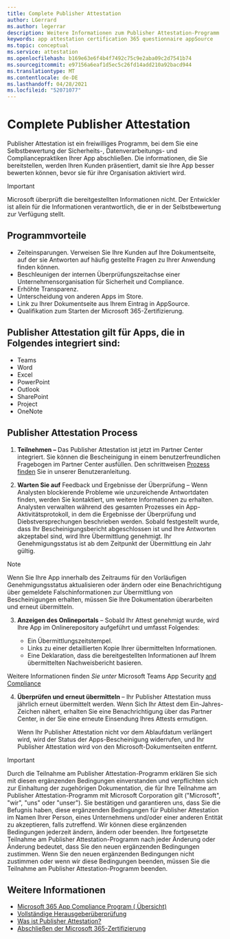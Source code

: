 ```yaml
---
title: Complete Publisher Attestation
author: LGerrard
ms.author: legerrar
description: Weitere Informationen zum Publisher Attestation-Programm
keywords: app attestation certification 365 questionnaire appSource
ms.topic: conceptual
ms.service: attestation
ms.openlocfilehash: b169e63e6f4b4f7492c75c9e2aba09c2d7541b74
ms.sourcegitcommit: e97156a6eaf1d5ec5c26fd14add210a92bacd944
ms.translationtype: MT
ms.contentlocale: de-DE
ms.lasthandoff: 04/28/2021
ms.locfileid: "52071077"
---
```

# <a name="complete-publisher-attestation"></a>Complete Publisher Attestation

Publisher Attestation ist ein freiwilliges Programm, bei dem Sie eine Selbstbewertung der Sicherheits-, Datenverarbeitungs- und Compliancepraktiken Ihrer App abschließen. Die informationen, die Sie bereitstellen, werden Ihren Kunden präsentiert, damit sie Ihre App besser bewerten können, bevor sie für ihre Organisation aktiviert wird. 

> [!IMPORTANT]
> Microsoft überprüft die bereitgestellten Informationen nicht. Der Entwickler ist allein für die Informationen verantwortlich, die er in der Selbstbewertung zur Verfügung stellt. 

## <a name="program-benefits"></a>Programmvorteile
- Zeiteinsparungen. Verweisen Sie Ihre Kunden auf Ihre Dokumentseite, auf der sie Antworten auf häufig gestellte Fragen zu Ihrer Anwendung finden können. 
- Beschleunigen der internen Überprüfungszeitachse einer Unternehmensorganisation für Sicherheit und Compliance.
- Erhöhte Transparenz.
- Unterscheidung von anderen Apps im Store. 
- Link zu Ihrer Dokumentseite aus Ihrem Eintrag in AppSource. 
- Qualifikation zum Starten der Microsoft 365-Zertifizierung.

## <a name="publisher-attestation-applies-to-apps-that-integrate-with"></a>Publisher Attestation gilt für Apps, die in Folgendes integriert sind:
- Teams
- Word
- Excel
- PowerPoint 
- Outlook
- SharePoint
- Project
- OneNote

## <a name="publisher-attestation-process"></a>Publisher Attestation Process

1. **Teilnehmen –** Das Publisher Attestation ist jetzt im Partner Center integriert. Sie können die Bescheinigung in einem benutzerfreundlichen Fragebogen im Partner Center ausfüllen. Den schrittweisen [Prozess finden](https://docs.microsoft.com/microsoft-365-app-certification/docs/userguide) Sie in unserer Benutzeranleitung.

2. **Warten Sie auf** Feedback und Ergebnisse der Überprüfung – Wenn Analysten blockierende Probleme wie unzureichende Antwortdaten finden, werden Sie kontaktiert, um weitere Informationen zu erhalten. Analysten verwalten während des gesamten Prozesses ein App-Aktivitätsprotokoll, in dem die Ergebnisse der Überprüfung und Diebstversprechungen beschrieben werden. Sobald festgestellt wurde, dass Ihr Bescheinigungsbericht abgeschlossen ist und Ihre Antworten akzeptabel sind, wird Ihre Übermittlung genehmigt. Ihr Genehmigungsstatus ist ab dem Zeitpunkt der Übermittlung ein Jahr gültig.

> [!NOTE]
> Wenn Sie Ihre App innerhalb des Zeitraums für den Vorläufigen Genehmigungsstatus aktualisieren oder ändern oder eine Benachrichtigung über gemeldete Falschinformationen zur Übermittlung von Bescheinigungen erhalten, müssen Sie Ihre Dokumentation überarbeiten und erneut übermitteln.

3. **Anzeigen des Onlineportals** – Sobald Ihr Attest genehmigt wurde, wird Ihre App im Onlinerepository aufgeführt und umfasst Folgendes:

   - Ein Übermittlungszeitstempel.
   - Links zu einer detaillierten Kopie Ihrer übermittelten Informationen.
   - Eine Deklaration, dass die bereitgestellten Informationen auf Ihrem übermittelten Nachweisbericht basieren.

Weitere Informationen finden *Sie unter* Microsoft Teams App Security [and Compliance](../teams/teams-apps.md)

4. **Überprüfen und erneut übermitteln** – Ihr Publisher Attestation muss jährlich erneut übermittelt werden. Wenn Sich Ihr Attest dem Ein-Jahres-Zeichen nähert, erhalten Sie eine Benachrichtigung über das Partner Center, in der Sie eine erneute Einsendung Ihres Attests ermutigen. 

   Wenn Ihr Publisher Attestation nicht vor dem Ablaufdatum verlängert wird, wird der Status der Apps-Bescheinigung widerrufen, und Ihr Publisher Attestation wird von den Microsoft-Dokumentseiten entfernt. 

>[!IMPORTANT]
>Durch die Teilnahme am Publisher Attestation-Programm erklären Sie sich mit diesen ergänzenden Bedingungen einverstanden und verpflichten sich zur Einhaltung der zugehörigen Dokumentation, die für Ihre Teilnahme am Publisher Attestation-Programm mit Microsoft Corporation gilt ("Microsoft", "wir", "uns" oder "unser"). Sie bestätigen und garantieren uns, dass Sie die Befugnis haben, diese ergänzenden Bedingungen für Publisher Attestation im Namen Ihrer Person, eines Unternehmens und/oder einer anderen Entität zu akzeptieren, falls zutreffend. Wir können diese ergänzenden Bedingungen jederzeit ändern, ändern oder beenden. Ihre fortgesetzte Teilnahme am Publisher Attestation-Programm nach jeder Änderung oder Änderung bedeutet, dass Sie den neuen ergänzenden Bedingungen zustimmen. Wenn Sie den neuen ergänzenden Bedingungen nicht zustimmen oder wenn wir diese Bedingungen beenden, müssen Sie die Teilnahme am Publisher Attestation-Programm beenden.

## <a name="learn-more"></a>Weitere Informationen

* [Microsoft 365 App Compliance Program ( Übersicht)](~/overview.md)  
* [Vollständige Herausgeberüberprüfung](https://docs.microsoft.com/azure/active-directory/develop/mark-app-as-publisher-verified)  
* [Was ist Publisher Attestation?](~/docs/enterprise-app-attestation-guide.md)  
* [Abschließen der Microsoft 365-Zertifizierung](~/docs/certification.md)
